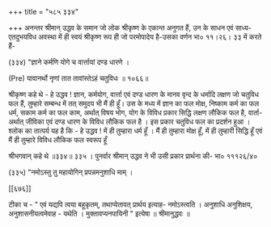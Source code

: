 +++
title = "५८५ ३३४"

+++
अनन्तर श्रीमान् उद्धव के समान जो लोक श्रीकृष्ण के एकान्त अनुगत हैं, उन के साधन एवं साध्य- एतदुभयविध अवस्था में ही स्वयं श्रीकृष्ण रूप ही जो परमोपादेय है-उसका वर्णन भा० ११।२६। ३३ में करते हैं- 

(३३४) "ज्ञाने कर्मणि योगे च वार्त्तायां दण्ड धारणे । 

(Pre) यावानर्थो नृणां तात तावांस्तेऽहं चतुविधः ॥ १०६६॥ 

श्रीकृष्ण कहे थे - हे उद्धव ! ज्ञान, कर्मयोग, वार्त्ता एवं दण्ड धारण के मानव वृन्द के धर्मादि लक्षण जो चतुविध फल हैं, तुम्हारे सम्बन्ध में तत् समुदय भी मैं ही हूँ। उस के मध्य में ज्ञान का फल मोक्ष, निष्काम कर्म का फल धर्म, सकाम कर्म का फल काम, अर्थात् विषय भोग, योग के विविध प्रकार सिद्धि लक्षण लौकिक फल है, वार्ता-अर्थात् जीविका एवं दण्ड धारण के विविध लौकिक फल है । इस प्रकार चतुविध फल का प्रदर्शन हुआ । श्लोक का तात्पर्य यह है कि - हे उद्धव ! में ही तुम्हारा धर्म हूँ । मैं ही तुम्हारा मोक्ष हूँ, में ही तुम्हारी सिद्धि हूँ एवं मैं ही तुम्हारे विविध लौकिक फल स्वरूप हूँ 

श्रीभगवान् कहे थे ॥३३४॥ ३३५ । पुनर्वार श्रीमान् उद्धव ने भी उसी प्रकार प्रार्थना की- भा० १११२६/४० 

(३३५) "नमोऽस्तु तु महायोगिन् प्रपन्नमनुशाधि माम् । 

[[६७६]] 



टीका च - " एवं यद्यपि त्वया बहूकृतम्, तथाप्येतावत् प्रार्थय इत्याह- नमोऽस्त्वति । अनुशाधि अनुशिक्षय, अनुशासनीयत्वमेवाह - यथेति । मुक्तावप्यनपायिनी " इत्येषा ॥ श्रीमानुद्धवः ॥ 
